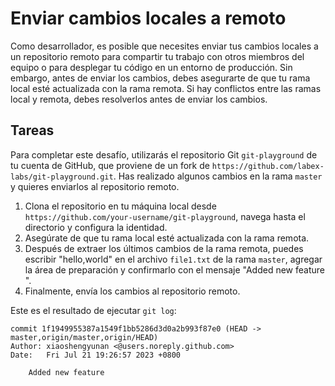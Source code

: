 # Enviar cambios locales a remoto

Como desarrollador, es posible que necesites enviar tus cambios locales a un repositorio remoto para compartir tu trabajo con otros miembros del equipo o para desplegar tu código en un entorno de producción. Sin embargo, antes de enviar los cambios, debes asegurarte de que tu rama local esté actualizada con la rama remota. Si hay conflictos entre las ramas local y remota, debes resolverlos antes de enviar los cambios.

## Tareas

Para completar este desafío, utilizarás el repositorio Git `git-playground` de tu cuenta de GitHub, que proviene de un fork de `https://github.com/labex-labs/git-playground.git`. Has realizado algunos cambios en la rama `master` y quieres enviarlos al repositorio remoto.

1. Clona el repositorio en tu máquina local desde `https://github.com/your-username/git-playground`, navega hasta el directorio y configura la identidad.
2. Asegúrate de que tu rama local esté actualizada con la rama remota.
3. Después de extraer los últimos cambios de la rama remota, puedes escribir "hello,world" en el archivo `file1.txt` de la rama `master`, agregar la área de preparación y confirmarlo con el mensaje "Added new feature ".
4. Finalmente, envía los cambios al repositorio remoto.

Este es el resultado de ejecutar `git log`:

```shell
commit 1f1949955387a1549f1bb5286d3d0a2b993f87e0 (HEAD -> master,origin/master,origin/HEAD)
Author: xiaoshengyunan <@users.noreply.github.com>
Date:   Fri Jul 21 19:26:57 2023 +0800

    Added new feature
```
